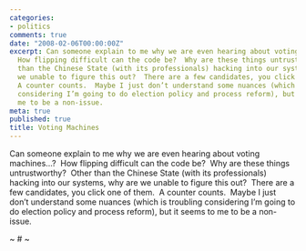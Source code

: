 ```yaml
---
categories:
- politics
comments: true
date: "2008-02-06T00:00:00Z"
excerpt: Can someone explain to me why we are even hearing about voting machines…? 
  How flipping difficult can the code be?  Why are these things untrustworthy?  Other
  than the Chinese State (with its professionals) hacking into our systems, why are
  we unable to figure this out?  There are a few candidates, you click one of them. 
  A counter counts.  Maybe I just don’t understand some nuances (which is troubling
  considering I’m going to do election policy and process reform), but it seems to
  me to be a non-issue.
meta: true
published: true
title: Voting Machines
---
```


Can someone explain to me why we are even hearing about voting machines…?  How flipping difficult can the code be?  Why are these things untrustworthy?  Other than the Chinese State (with its professionals) hacking into our systems, why are we unable to figure this out?  There are a few candidates, you click one of them.  A counter counts.  Maybe I just don’t understand some nuances (which is troubling considering I’m going to do election policy and process reform), but it seems to me to be a non-issue.

~ # ~